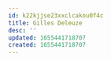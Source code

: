```yaml
---
id: k22kjjse23xxclcakou0f4c
title: Gilles Deleuze
desc: ''
updated: 1655441718707
created: 1655441718707
---
```


